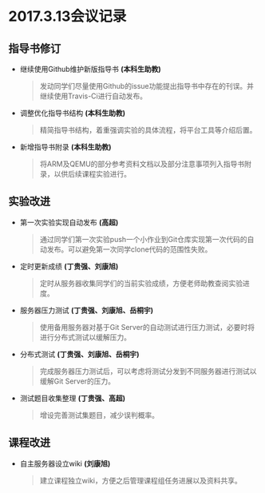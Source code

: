 # 2017.3.13会议记录

## 指导书修订
- 继续使用Github维护新版指导书 **(本科生助教)**
    > 发动同学们尽量使用Github的issue功能提出指导书中存在的刊误。并继续使用Travis-Ci进行自动发布。
- 调整优化指导书结构 **(本科生助教)**
    > 精简指导书结构，着重强调实验的具体流程，将平台工具等介绍后置。
- 新增指导书附录 **(本科生助教)**
    > 将ARM及QEMU的部分参考资料文档以及部分注意事项列入指导书附录，以供后续课程实验进行。

## 实验改进
- 第一次实验实现自动发布 **(高超)**
    > 通过同学们第一次实验push一个小作业到Git仓库实现第一次代码的自动发布。可以避免第一次同学clone代码的范围性失败。
- 定时更新成绩 **(丁贵强、刘康旭)**
    > 定时从服务器收集同学们的当前实验成绩，方便老师助教查阅实验进度。
- 服务器压力测试 **(丁贵强、刘康旭、岳桐宇)**
    > 使用备用服务器对基于Git Server的自动测试进行压力测试，必要时将进行分布式测试以缓解压力。
- 分布式测试 **(丁贵强、刘康旭、岳桐宇)**
    > 完成服务器压力测试后，可以考虑将测试分发到不同服务器进行测试以缓解Git Server的压力。
- 测试题目收集整理 **(丁贵强、高超)**
    > 增设完善测试集题目，减少误判概率。

## 课程改进
- 自主服务器设立wiki **(刘康旭)**
    > 建立课程独立wiki，方便之后管理课程组任务进展以及资料共享。
